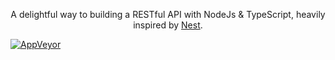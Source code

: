 <p align="center">A delightful way to building a RESTful API with NodeJs & TypeScript, heavily inspired by <a href="https://github.com/nestjs/nest/" target="blank">Nest</a>.</p>

<a href="https://ci.appveyor.com/project/nmtoan07/nest-boilerplate"><img src="https://ci.appveyor.com/api/projects/status/fuhgnhjq7ga7vbce?svg=true" alt="AppVeyor" /></a>
